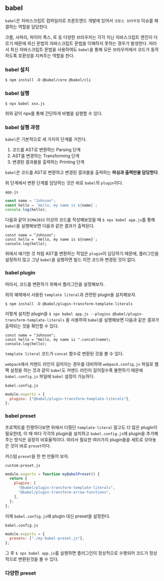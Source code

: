 ## **babel**

`babel`은 자바스크립트 컴파일러로 프론트엔드 개발에 있어서 `크로스 브라우징` 이슈를 해결하는 역할을 담당한다.

크롬, 사파리, 파이어 폭스, IE 등 다양한 브라우저는 각각 지닌 자바스크립트 엔진이 다르기 때문에 최신 문법의 자바스크립트 문법을 이해하지 못하는 경우가 발생한다. 따라서 최신 자바스크립트 문법을 사용하여도 `babel`을 통해 모든 브라우저에서 코드가 동작하도록 호환성을 지켜주는 역할을 한다.

### **babel 설치**

```
$ npm install -D @babel/core @babel/cli
```

### **babel 실행**

```
$ npx babel xxx.js
```

위와 같이 npx를 통해 간단하게 바벨을 실행할 수 있다.

### **babel 실행 과정**

`babel`은 기본적으로 세 가지의 단계를 거친다.

1. 코드를 AST로 변환하는 Parsing 단계
2. AST를 변경하는 Transforming 단계
3. 변경된 결과물을 출력하는 Printing 단계

`babel`은 코드를 AST로 변환하고 변경된 결과물을 출력하는 **파싱과 출력만을 담당한다**.

위 단계에서 변환 단계를 담당하는 것은 바로 `babel`의 `plugin`이다.

`app.js`

```js
const name = "Johnson";
const hello = `Hello, my name is ${name}`;
console.log(hello);
```

다음과 같이 `ECMA2015` 이상의 코드를 작성해보았을 때 `$ npx babel app.js`를 통해 `babel`을 실행해보면 다음과 같은 결과가 출력된다.

```
const name = "Johnson";
const hello = `Hello, my name is ${name}`;
console.log(hello);
```

위에서 얘기한 것 처럼 AST를 변환하는 작업은 `plugin`이 담당하기 때문에, 플러그인을 설정하지 않고 그냥 `babel`을 실행하면 빌드 이전 코드와 변경된 것이 없다.

### **babel plugin**

따라서, 코드를 변환하기 위해서 플러그인을 설정해보자.

위의 예제에서 사용된 `template literal`과 관련된 plugin을 설치해보자.

```
$ npm install -D @babel/plugin-transform-template-literals
```

이렇게 설치한 plugin을 `$ npx babel app.js --plugins @babel/plugin-transform-template-literals` 을 사용하여 `babel`을 실행해보면 다음과 같은 결과가 출력되는 것을 확인할 수 있다.

```
const name = "Johnson";
const hello = "Hello, my name is ".concat(name);
console.log(hello);
```

`template literal` 코드가 `concat` 함수로 변환된 것을 볼 수 있다.

`webpack`에서 커맨드 라인이 길어지는 경우를 대비하여 `webpack.config.js` 파일로 웹팩 설정을 하는 것과 같이 `babel`도 커맨드 라인이 길어질수록 불편하기 때문에 `babel.config.js` 파일에 `babel` 설정이 가능하다.

`babel.config.js`

```js
module.exports = {
  plugins: ["@babel/plugin-transform-template-literals"],
};
```

### **babel preset**

프로젝트를 진행하다보면 위에서 다뤘던 `template-literal` 말고도 더 많은 plugin이 필요한데, 이 때 마다 각각의 plugin을 설치하고 `babel.config.js`에 plugin을 추가해주는 방식은 굉장히 비효율적이다. 따라서 필요한 여러가지 plugin들을 세트로 모아놓은 것이 바로 `preset`이다.

커스텀 `preset`을 한 번 만들어 보자.

`custom-preset.js`

```js
module.exports = function myBabelPreset() {
  return {
    plugins: [
      "@babel/plugin-transform-template-literals",
      "@babel/plugin-transform-arrow-functions",
    ],
  };
};
```

이제 `babel.config.js`에 plugin 대신 preset을 설정한다.

`babel.config.js`

```js
module.exports = {
  presets: ["./my-babel-preset.js"],
};
```

그 후 `$ npx babel app.js`를 실행하면 플러그인이 정상적으로 수행되어 코드가 정상적으로 변환된것을 볼 수 있다.

### **다양한 preset**
